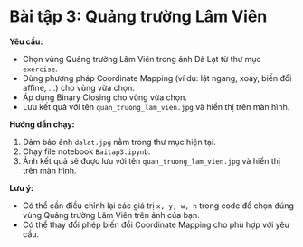 # Bài tập 3: Quảng trường Lâm Viên

**Yêu cầu:**  
- Chọn vùng Quảng trường Lâm Viên trong ảnh Đà Lạt từ thư mục `exercise`.
- Dùng phương pháp Coordinate Mapping (ví dụ: lật ngang, xoay, biến đổi affine, ...) cho vùng vừa chọn.
- Áp dụng Binary Closing cho vùng vừa chọn.
- Lưu kết quả với tên `quan_truong_lam_vien.jpg` và hiển thị trên màn hình.

**Hướng dẫn chạy:**  
1. Đảm bảo ảnh `dalat.jpg` nằm trong thư mục hiện tại.
2. Chạy file notebook `Baitap3.ipynb`.
3. Ảnh kết quả sẽ được lưu với tên `quan_truong_lam_vien.jpg` và hiển thị trên màn hình.

**Lưu ý:**  
- Có thể cần điều chỉnh lại các giá trị `x, y, w, h` trong code để chọn đúng vùng Quảng trường Lâm Viên trên ảnh của bạn.
- Có thể thay đổi phép biến đổi Coordinate Mapping cho phù hợp với yêu cầu.